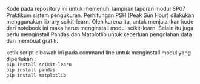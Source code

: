 Kode pada repository ini untuk memenuhi lampiran laporan modul SP07 Praktikum sistem pengukuran. Perhitungan PSH (Peak Sun Hour) dilakukan menggunakan library scikit-learn. Oleh karena itu, untuk menjalankan kode dari notebook ini maka harus menginstall modul scikit-learn. Selain itu juga perlu menginstall Pandas dan Matplotlib untuk keperluan pengolahan data dan membuat grafik.

ketik script dibawah ini pada command line untuk menginstall modul yang diperlukan :<br/>
`pip install scikit-learn`<br/>
`pip install pandas`<br/>
`pip install matplotlib`